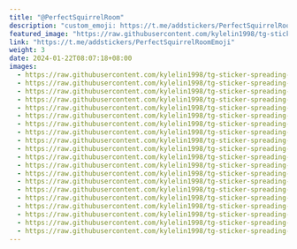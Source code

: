 ```yaml
---
title: "@PerfectSquirrelRoom"
description: "custom_emoji: https://t.me/addstickers/PerfectSquirrelRoomEmoji"
featured_image: "https://raw.githubusercontent.com/kylelin1998/tg-sticker-spreading-worldwide-images/main/img/91ac7e36-1357-4e91-a39c-e2f06ac5ae45.jpg"
link: "https://t.me/addstickers/PerfectSquirrelRoomEmoji"
weight: 3
date: 2024-01-22T08:07:18+08:00
images:
  - https://raw.githubusercontent.com/kylelin1998/tg-sticker-spreading-worldwide-images/main/img/91ac7e36-1357-4e91-a39c-e2f06ac5ae45.jpg
  - https://raw.githubusercontent.com/kylelin1998/tg-sticker-spreading-worldwide-images/main/img/0983f27a-acbd-46d2-8cbb-7954c600a0fc.jpg
  - https://raw.githubusercontent.com/kylelin1998/tg-sticker-spreading-worldwide-images/main/img/a8bc0046-2f4f-4034-9363-c253d760764e.jpg
  - https://raw.githubusercontent.com/kylelin1998/tg-sticker-spreading-worldwide-images/main/img/277e5744-85a8-4705-bd55-19d6d85bf3cc.jpg
  - https://raw.githubusercontent.com/kylelin1998/tg-sticker-spreading-worldwide-images/main/img/4395c602-0770-48f9-953b-ae189322b7d0.jpg
  - https://raw.githubusercontent.com/kylelin1998/tg-sticker-spreading-worldwide-images/main/img/382207a2-9e5d-4b2a-92ee-5a12b39ab3da.jpg
  - https://raw.githubusercontent.com/kylelin1998/tg-sticker-spreading-worldwide-images/main/img/506cab40-1bb7-465c-a7d1-ac33c30e4164.jpg
  - https://raw.githubusercontent.com/kylelin1998/tg-sticker-spreading-worldwide-images/main/img/e59cd064-6aa2-4872-9d94-50cf79ffa549.jpg
  - https://raw.githubusercontent.com/kylelin1998/tg-sticker-spreading-worldwide-images/main/img/633119b8-e54a-4996-9410-bd7c2e0f1355.jpg
  - https://raw.githubusercontent.com/kylelin1998/tg-sticker-spreading-worldwide-images/main/img/fdcb754b-e6eb-4854-bae1-e3ecd7a132ba.jpg
  - https://raw.githubusercontent.com/kylelin1998/tg-sticker-spreading-worldwide-images/main/img/c4af5a83-46d7-4248-9d12-4d32faef6cf8.jpg
  - https://raw.githubusercontent.com/kylelin1998/tg-sticker-spreading-worldwide-images/main/img/9c2a3f89-1d96-4721-bb85-1cde9253f13d.jpg
  - https://raw.githubusercontent.com/kylelin1998/tg-sticker-spreading-worldwide-images/main/img/817a2f70-ddef-43bd-abec-8c129686feec.jpg
  - https://raw.githubusercontent.com/kylelin1998/tg-sticker-spreading-worldwide-images/main/img/3febf379-13d2-4136-ba44-215703ca8526.jpg
  - https://raw.githubusercontent.com/kylelin1998/tg-sticker-spreading-worldwide-images/main/img/64a92155-450f-4eae-8057-87da17178996.jpg
  - https://raw.githubusercontent.com/kylelin1998/tg-sticker-spreading-worldwide-images/main/img/516c6377-faa1-44b6-955d-13c816dbb6e8.jpg
  - https://raw.githubusercontent.com/kylelin1998/tg-sticker-spreading-worldwide-images/main/img/77bb0ca6-5794-46a8-9ca7-e6ba3bdf23e2.jpg
  - https://raw.githubusercontent.com/kylelin1998/tg-sticker-spreading-worldwide-images/main/img/953b34d6-7871-4d6b-a9a6-f32f671cb29d.jpg
  - https://raw.githubusercontent.com/kylelin1998/tg-sticker-spreading-worldwide-images/main/img/f2f4376f-29d7-4c2b-8c54-cbb43ce01eb3.jpg
  - https://raw.githubusercontent.com/kylelin1998/tg-sticker-spreading-worldwide-images/main/img/51ba5603-3a1b-4219-a6e7-6ea694660155.jpg
---
```

